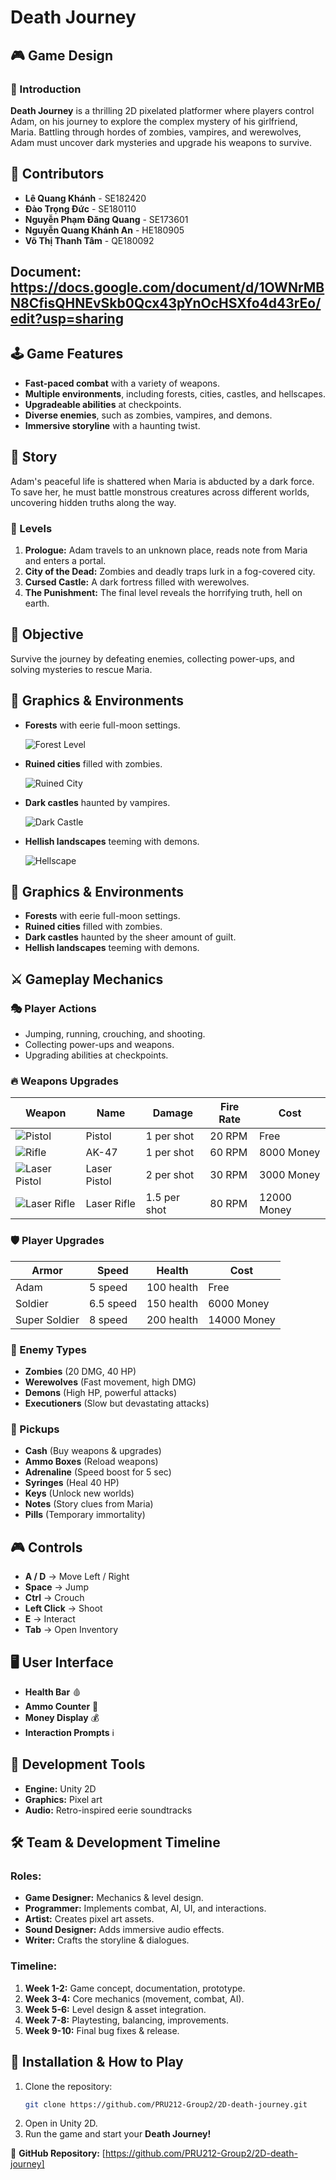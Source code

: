 # Death Journey

## 🎮 Game Design

### 📝 Introduction
**Death Journey** is a thrilling 2D pixelated platformer where players control Adam, on his journey to explore the complex mystery of his girlfriend, Maria. Battling through hordes of zombies, vampires, and werewolves, Adam must uncover dark mysteries and upgrade his weapons to survive.

## 👥 Contributors

- **Lê Quang Khánh** - SE182420
- **Đào Trọng Đức** - SE180110
- **Nguyễn Phạm Đăng Quang** - SE173601
- **Nguyễn Quang Khánh An** - HE180905
- **Võ Thị Thanh Tâm** - QE180092
  
## Document: https://docs.google.com/document/d/1OWNrMBN8CfisQHNEvSkb0Qcx43pYnOcHSXfo4d43rEo/edit?usp=sharing

## 🕹️ Game Features
- **Fast-paced combat** with a variety of weapons.
- **Multiple environments**, including forests, cities, castles, and hellscapes.
- **Upgradeable abilities** at checkpoints.
- **Diverse enemies**, such as zombies, vampires, and demons.
- **Immersive storyline** with a haunting twist.

## 📖 Story
Adam's peaceful life is shattered when Maria is abducted by a dark force. To save her, he must battle monstrous creatures across different worlds, uncovering hidden truths along the way.

### 📌 Levels
1. **Prologue:** Adam travels to an unknown place, reads note from Maria and enters a portal.
2. **City of the Dead:** Zombies and deadly traps lurk in a fog-covered city.
3. **Cursed Castle:** A dark fortress filled with werewolves.
4. **The Punishment:** The final level reveals the horrifying truth, hell on earth.

## 🎯 Objective
Survive the journey by defeating enemies, collecting power-ups, and solving mysteries to rescue Maria.

## 🎨 Graphics & Environments
- **Forests** with eerie full-moon settings.
  
  ![Forest Level](Assets/Assets/Death%20Journey%20Assets/Moonlight/Sprites/Medieval_Castle_Asset_Pack/Background/layer_2.png) 
- **Ruined cities** filled with zombies.
  
  ![Ruined City](Assets/Assets/Sprites/City/2.png) 
- **Dark castles** haunted by vampires.
  
  ![Dark Castle](Assets/Assets/Death%20Journey%20Assets/Moonlight/Sprites/Medieval_Castle_Asset_Pack/Background/layer_1.png) 
- **Hellish landscapes** teeming with demons.
  
  ![Hellscape](Assets/Assets/Death%20Journey%20Assets/Hell/2fjuy%2B.jpg) 
  
## 🎨 Graphics & Environments
- **Forests** with eerie full-moon settings.
- **Ruined cities** filled with zombies.
- **Dark castles** haunted by the sheer amount of guilt.
- **Hellish landscapes** teeming with demons.

## ⚔️ Gameplay Mechanics

### 🎭 Player Actions
- Jumping, running, crouching, and shooting.
- Collecting power-ups and weapons.
- Upgrading abilities at checkpoints.

### 🔥 Weapons Upgrades
| Weapon | Name | Damage | Fire Rate | Cost |
|--------|------|--------|-----------|------|
| ![Pistol](Assets/Assets/Death%20Journey%20Assets/Weapons/Pistol.png) | Pistol | 1 per shot | 20 RPM | Free |
| ![Rifle](Assets/Assets/Death%20Journey%20Assets/Weapons/Rifle.png) | AK-47 | 1 per shot | 60 RPM | 8000 Money |
| ![Laser Pistol](Assets/Assets/Death%20Journey%20Assets/Weapons/Laser%20Pistol.png) | Laser Pistol | 2 per shot | 30 RPM | 3000 Money |
| ![Laser Rifle](Assets/Assets/Death%20Journey%20Assets/Weapons/Laser%20Rifle.png) | Laser Rifle | 1.5 per shot | 80 RPM | 12000 Money |

### 🛡️ Player Upgrades
| Armor | Speed | Health | Cost |
|-------|-------|--------|------|
| Adam | 5 speed | 100 health | Free |
| Soldier | 6.5 speed | 150 health | 6000 Money |
| Super Soldier | 8 speed | 200 health | 14000 Money |

### 🧟 Enemy Types
- **Zombies** (20 DMG, 40 HP)
- **Werewolves** (Fast movement, high DMG)
- **Demons** (High HP, powerful attacks)
- **Executioners** (Slow but devastating attacks)

### 🎒 Pickups
- **Cash** (Buy weapons & upgrades)
- **Ammo Boxes** (Reload weapons)
- **Adrenaline** (Speed boost for 5 sec)
- **Syringes** (Heal 40 HP)
- **Keys** (Unlock new worlds)
- **Notes** (Story clues from Maria)
- **Pills** (Temporary immortality)

## 🎮 Controls
- **A / D** → Move Left / Right
- **Space** → Jump
- **Ctrl** → Crouch
- **Left Click** → Shoot
- **E** → Interact
- **Tab** → Open Inventory

## 🖥️ User Interface
- **Health Bar** 🩸
- **Ammo Counter** 🔫
- **Money Display** 💰
- **Interaction Prompts** ℹ️

## 🔧 Development Tools
- **Engine:** Unity 2D
- **Graphics:** Pixel art
- **Audio:** Retro-inspired eerie soundtracks

## 🛠️ Team & Development Timeline

### **Roles:**
- **Game Designer:** Mechanics & level design.
- **Programmer:** Implements combat, AI, UI, and interactions.
- **Artist:** Creates pixel art assets.
- **Sound Designer:** Adds immersive audio effects.
- **Writer:** Crafts the storyline & dialogues.

### **Timeline:**
1. **Week 1-2:** Game concept, documentation, prototype.
2. **Week 3-4:** Core mechanics (movement, combat, AI).
3. **Week 5-6:** Level design & asset integration.
4. **Week 7-8:** Playtesting, balancing, improvements.
5. **Week 9-10:** Final bug fixes & release.

## 🚀 Installation & How to Play
1. Clone the repository:
   ```sh
   git clone https://github.com/PRU212-Group2/2D-death-journey.git
   ```
2. Open in Unity 2D.
3. Run the game and start your **Death Journey!**


🔗 **GitHub Repository:** [https://github.com/PRU212-Group2/2D-death-journey]  
